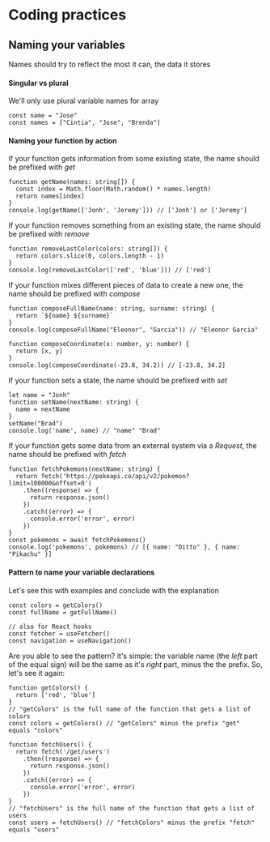 # Coding practices

## Naming your variables

Names should try to reflect the most it can, the data it stores

#### Singular vs plural

We'll only use plural variable names for array

```tsx
const name = "Jose"
const names = ["Cintia", "Jose", "Brenda"]
```

#### Naming your function by action

If your function gets information from some existing state, the name should be prefixed with _get_

```tsx
function getName(names: string[]) {
  const index = Math.floor(Math.random() * names.length)
  return names[index]
}
console.log(getName(['Jonh', 'Jeremy'])) // ['Jonh'] or ['Jeremy']
```

If your function removes something from an existing state, the name should be prefixed with _remove_ 

```tsx
function removeLastColor(colors: string[]) {
  return colors.slice(0, colors.length - 1)
}
console.log(removeLastColor(['red', 'blue'])) // ['red']
```

If your function mixes different pieces of data to create a new one, the name should be prefixed with _compose_

```tsx
function composeFullName(name: string, surname: string) {
  return `${name} ${surname}`
}
console.log(composeFullName("Eleonor", "Garcia")) // "Eleonor Garcia"

function composeCoordinate(x: number, y: number) {
  return [x, y]
}
console.log(composeCoordinate(-23.8, 34.2)) // [-23.8, 34.2]
```

If your function sets a state, the name should be prefixed with _set_

```tsx
let name = "Jonh"
function setName(nextName: string) {
  name = nextName
}
setName("Brad")
console.log('name', name) // "name" "Brad"
```

If your function gets some data from an external system via a _Request_, the name should be prefixed with _fetch_

```tsx
function fetchPokemons(nextName: string) {
  return fetch('https://pokeapi.co/api/v2/pokemon?limit=100000&offset=0')
    .then((response) => {
      return response.json()
    })
    .catch((error) => {
      console.error('error', error)
    })
}
const pokemons = await fetchPokemons()
console.log('pokemons', pokemons) // [{ name: "Ditto" }, { name: "Pikachu" }]
```

#### Pattern to name your variable declarations

Let's see this with examples and conclude with the explanation

```tsx
const colors = getColors()
const fullName = getFullName()

// also for React hooks
const fetcher = useFetcher()
const navigation = useNavigation()
```

Are you able to see the pattern? it's simple: the variable name (the _left_ part of the equal sign) will be the same as it's _right_ part, minus the the prefix. So, let's see it again:

```tsx
function getColors() {
  return ['red', 'blue']
}
// "getColors" is the full name of the function that gets a list of colors
const colors = getColors() // "getColors" minus the prefix "get" equals "colors"
```

```tsx
function fetchUsers() {
  return fetch('/get/users')
    .then((response) => {
      return response.json()
    })
    .catch((error) => {
      console.error('error', error)
    })
}
// "fetchUsers" is the full name of the function that gets a list of users
const users = fetchUsers() // "fetchColors" minus the prefix "fetch" equals "users"
```

